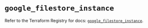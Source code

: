 # `google_filestore_instance`

Refer to the Terraform Registry for docs: [`google_filestore_instance`](https://registry.terraform.io/providers/hashicorp/google/6.38.0/docs/resources/filestore_instance).

